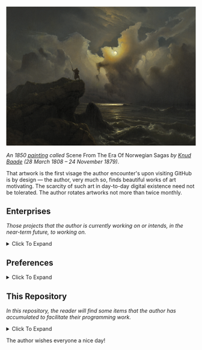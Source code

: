
![Scene_From_The_Era_Of_Norwegian_Sagas_by_Knud_Baade_1850.jpg](https://github.com/AFg6K7h4fhy2/AFg6K7h4fhy2/raw/main/profile/Scene_From_The_Era_Of_Norwegian_Sagas_by_Knud_Baade_1850.jpg)

_An 1850 [painting](https://useum.org/artwork/Scene-from-the-Era-of-Norwegian-Sagas-Knud-Baade-1850) called_ Scene From The Era Of Norwegian Sagas _by [Knud Baade](https://en.wikipedia.org/wiki/Knud_Baade) (28 March 1808 – 24 November 1879)_.

That artwork is the first visage the author encounter's upon visiting GitHub is by design — the author, very much so, finds beautiful works of art motivating. The scarcity of such art in day-to-day digital existence need not be tolerated. The author rotates artworks not more than twice monthly.

## Enterprises

_Those projects that the author is currently working on or intends, in the near-term future, to working on._

<details markdown=1>
<summary>
Click To Expand
</summary>

NOTE:

* These are not in any particular priority order.
* Some of the repositories list are private (those lacking links).
* Many of the personal repositories listed are in early development.
* GitHub stars are not a straightforward measure of utility or value.
* Table current as of 2025-02-03.

| Repository | Description | Label | Stars |
|:---|:---|:---|:---|
| [`paleo-utils`](https://github.com/AFg6K7h4fhy2/Paleo-Utils) | Tools for the author to facilitate various tasks in paleontological work, including specimen labels, systematics organization, measurement grids, and imaging utilities.  | Paleontology | 4 |
| [`genetic-evolution-tournament`](https://github.com/AFg6K7h4fhy2/Genetic-Evolution-Tournament) | The Genetic Evolution Tournament (GET) is a Metaculus human judgment forecasting tournament that aims to generate forecasts and scenario regarding the use of DNA and reproductive technologies on humans for treatment and enhancement. | Metaculus | 6 |
| [`forecasttools-py`](https://github.com/CDCgov/forecasttools-py) | A Python package for common pre- and post-processing operations done by CFA Predict for short term forecasting, nowcasting, and scenario modeling. | CDC | 6 |
| `covidhub-internal-reports` | A repository for generation and analysis of reports and evaluations on CFA and external models submitting to the CFA-run COVID Hub. | CDC | 1 |
| [`pyrenew`](https://github.com/CDCgov/PyRenew) | Python package for multi-signal Bayesian renewal modeling with JAX and NumPyro. | CDC | 16 |
| [`pyrenew-flu-light`](https://github.com/CDCgov/pyrenew-flu-light) | A replication in Python and PyRenew of a renewal model written in Epidemia for forecasting influenza hospital admissions. | CDC | 1 |
| [`covid19-forecast-hub `](https://github.com/CDCgov/covid19-forecast-hub) | A repository run by the US CDC to collect forecasts of weekly incident COVID-19 hospital admissions.  | CDC | 10 |
| `cfa-forecast-epinow2` | An EpiNow2 model for forecasting influenza hospital admissions. Forecasts were generated during the 2023-24 influenza season. | CDC | 1 |
| `o784-sandbox` | Re-housed and publicly available parts of the author’s work (infectious disease modeling) sandbox. | CDC | 0 |


</details>


## Preferences

<details markdown=1>

<summary>
Click To Expand
</summary>

The author prefers:

* Others to be constructively critical of the author's work.
  * e.g. illustrating the author's mistakes in an issue.
  * e.g. extending an idea the author has recorded.
  * This can be done by making an issue [here (public)](https://github.com/AFg6K7h4fhy2/AFg6K7h4fhy2/issues).
* Focusing on impact.
  * e.g. outlining what measurable quantities work might affect.
  * e.g. understanding how the author can positively contribute to human civilization.
* Following standards (algorithmic behavior), for the most part.
  * e.g. abiding by [PEP-8](https://peps.python.org/pep-0008/).

</details>


## This Repository

_In this repository, the reader will find some items that the author has accumulated to facilitate their programming work._

<details markdown=1>

<summary>
Click To Expand
</summary>

The constituent folders of this repository are:

* `notes`: Notes that the author has taken and wishes to display publicly. These notes will oftentimes coincide with different resources stored in `./resources`.
* `profile`: Images, including artwork and those the author has taken, that the author is using, has used, or intends to use, at some point, on his main README profile.
* `resources`: Resources, including research papers and books, among other things, that the author wishes to store and (possibly) document publicly. Contained therein:
  * `books`
  * `links`
  * `papers`

Within each meaningful folder, the reader should find a README (these are under development, somewhat), which exist to aid the reader in navigating this repository, should doing so be something of interest.

</details>


The author wishes everyone a nice day!
